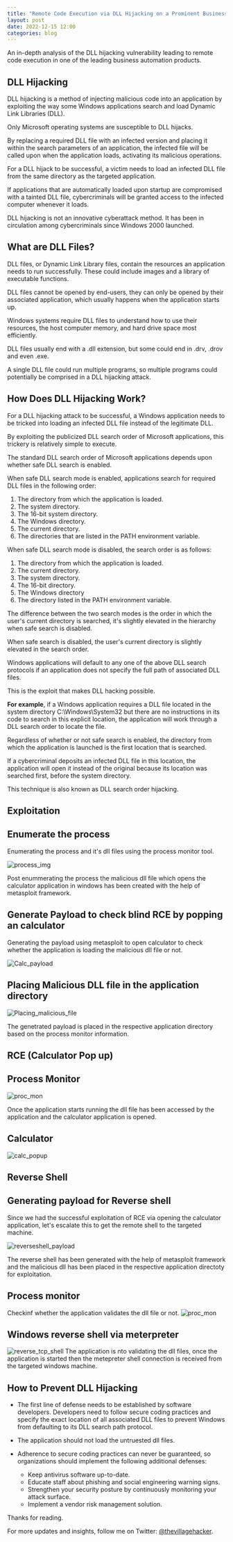 ```yaml
---
title: "Remote Code Execution via DLL Hijacking on a Prominent Business Automation Application"
layout: post
date: 2022-12-15 12:00
categories: blog
---
```


An in-depth analysis of the DLL hijacking vulnerability leading to remote code execution in one of the leading business automation products.

## DLL Hijacking

DLL hijacking is a method of injecting malicious code into an application by exploiting the way some Windows applications search and load Dynamic Link Libraries (DLL).

Only Microsoft operating systems are susceptible to DLL hijacks.

By replacing a required DLL file with an infected version and placing it within the search parameters of an application, the infected file will be called upon when the application loads, activating its malicious operations.

For a DLL hijack to be successful, a victim needs to load an infected DLL file from the same directory as the targeted application.

If applications that are automatically loaded upon startup are compromised with a tainted DLL file, cybercriminals will be granted access to the infected computer whenever it loads.

DLL hijacking is not an innovative cyberattack method. It has been in circulation among cybercriminals since Windows 2000 launched.

## What are DLL Files?

DLL files, or Dynamic Link Library files, contain the resources an application needs to run successfully. These could include images and a library of executable functions.

DLL files cannot be opened by end-users, they can only be opened by their associated application, which usually happens when the application starts up.

Windows systems require DLL files to understand how to use their resources, the host computer memory, and hard drive space most efficiently.

DLL files usually end with a .dll extension, but some could end in .drv, .drov and even .exe.

A single DLL file could run multiple programs, so multiple programs could potentially be comprised in a DLL hijacking attack.

## How Does DLL Hijacking Work?

For a DLL hijacking attack to be successful, a Windows application needs to be tricked into loading an infected DLL file instead of the legitimate DLL.

By exploiting the publicized DLL search order of Microsoft applications, this trickery is relatively simple to execute.

The standard DLL search order of Microsoft applications depends upon whether safe DLL search is enabled.

When safe DLL search mode is enabled, applications search for required DLL files in the following order:

1. The directory from which the application is loaded.
2. The system directory.
3. The 16-bit system directory.
4. The Windows directory.
5. The current directory.
6. The directories that are listed in the PATH environment variable.

When safe DLL search mode is disabled, the search order is as follows:

1. The directory from which the application is loaded.
2. The current directory.
3. The system directory.
4. The 16-bit directory.
5. The Windows directory
6. The directory listed in the PATH environment variable.

The difference between the two search modes is the order in which the user's current directory is searched, it's slightly elevated in the hierarchy when safe search is disabled.

When safe search is disabled, the user's current directory is slightly elevated in the search order.

Windows applications will default to any one of the above DLL search protocols if an application does not specify the full path of associated DLL files.

This is the exploit that makes DLL hacking possible.

**For example**, if a Windows application requires a DLL file located in the system directory C:\Windows\System32 but there are no instructions in its code to search in this explicit location, the application will work through a DLL search order to locate the file.

Regardless of whether or not safe search is enabled, the directory from which the application is launched is the first location that is searched.

If a cybercriminal deposits an infected DLL file in this location, the application will open it instead of the original because its location was searched first, before the system directory.

This technique is also known as DLL search order hijacking.

## Exploitation

## Enumerate the process

Enumerating the process and it's dll files using the process monitor tool.

![process_img](/assets/images/blogs/dll-injection/1.process.png "Process Enumeration")

Post enummerating the process the malicious dll file which opens the calculator application in windows has been created with the help of metasploit framework.

## Generate Payload to check blind RCE by popping an calculator

Generating the payload using metasploit to open calculator to check whether the application is loading the malicious dll file or not.

![Calc_payload](/assets/images/blogs/dll-injection/2.payload_gen.png "Calculator Payload")

## Placing Malicious DLL file in the application directory
![Placing_malicious_file](/assets/images/blogs/dll-injection/3.dll_location.png)

The genetrated payload is placed in the respective application directory based on the process monitor information.

## RCE (Calculator Pop up)

## Process Monitor

![proc_mon](/assets/images/blogs/dll-injection/4.dll_accessed.png)

Once the application starts running the dll file has been accessed by the application and the calculator application is opened.

## Calculator

![calc_popup](/assets/images/blogs/dll-injection/5.rce.png)

## Reverse Shell

## Generating payload for Reverse shell

Since we had the successful exploitation of RCE via opening the calculator application, let's escalate this to get the remote shell to the targeted machine.

![reverseshell_payload](/assets/images/blogs/dll-injection/6.1.rce.png)

The reverse shell has been generated with the help of metasploit framework and the malicious dll has been placed in the respective application directoty for exploitation.

## Process monitor

Checkinf whether the application validates the dll file or not.
![proc_mon](/assets/images/blogs/dll-injection/6.2.rce.png)

## Windows reverse shell via meterpreter

![reverse_tcp_shell](/assets/images/blogs/dll-injection/6.3.rce.png)
The application is nto validating the dll files, once the application is started then the metepreter shell connection is received from the targeted windows machine.

## How to Prevent DLL Hijacking

- The first line of defense needs to be established by software developers. Developers need to follow secure coding practices and specify the exact location of all associated DLL files to prevent Windows from defaulting to its DLL search path protocol.
- The application should not load the untruested dll files.
- Adherence to secure coding practices can never be guaranteed, so organizations should implement the following additional defenses:

	- Keep antivirus software up-to-date.
	- Educate staff about phishing and social engineering warning signs.
	- Strengthen your security posture by continuously monitoring your attack surface.
	- Implement a vendor risk management solution.

Thanks for reading.

For more updates and insights, follow me on Twitter: [@thevillagehacker](https://twitter.com/thevillagehackr).